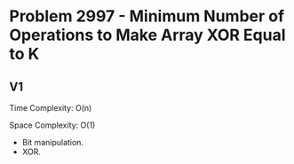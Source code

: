 # Problem 2997 - Minimum Number of Operations to Make Array XOR Equal to K

## V1

Time Complexity: O(n)

Space Complexity: O(1)

- Bit manipulation.
- XOR.
